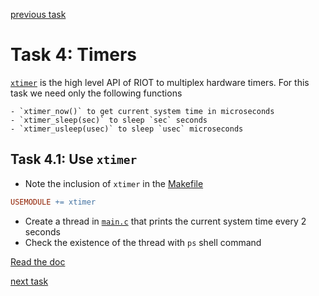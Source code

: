 [previous task](../task-03)

# Task 4: Timers
[`xtimer`](http://doc.riot-os.org/group__sys__xtimer.html) is the high level API of RIOT to multiplex hardware timers.
For this task we need only the following functions

    - `xtimer_now()` to get current system time in microseconds
    - `xtimer_sleep(sec)` to sleep `sec` seconds
    - `xtimer_usleep(usec)` to sleep `usec` microseconds

## Task 4.1: Use `xtimer`
* Note the inclusion of `xtimer` in the [Makefile](Makefile)
```Makefile
USEMODULE += xtimer
```
* Create a thread in [`main.c`](main.c#L12) that prints the current system time every 2 seconds
* Check the existence of the thread with `ps` shell command

[Read the doc](http://doc.riot-os.org/group__sys__xtimer.html)

[next task](../task-05)
